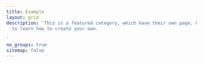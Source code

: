 ```yaml
---
title: Example
layout: grid
description: 'This is a featured category, which have their own page. Check out `_featured_tags/example.md`
  to learn how to create your own.

'
no_groups: true
sitemap: false
---
```


